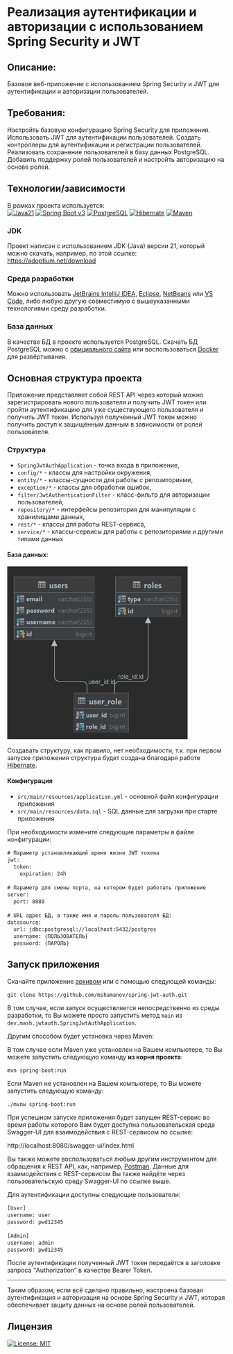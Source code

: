 # Реализация аутентификации и авторизации с использованием Spring Security и JWT

## Описание:

Базовое веб-приложение с использованием Spring Security и JWT для аутентификации
и авторизации пользователей.

## Требования:

Настройть базовую конфигурацию Spring Security для приложения.
Использовать JWT для аутентификации пользователей.
Создать контроллеры для аутентификации и регистрации пользователей.
Реализовать сохранение пользователей в базу данных PostgreSQL.
Добавить поддержку ролей пользователей и настройть авторизацию на основе ролей.

## Технологии/зависимости

В рамках проекта используется:<br>
[![Java21](https://img.shields.io/badge/JAVA-21-blue.svg?style=flat-square&logo=OpenJDK&logoColor=white)](https://adoptium.net/download/)
[![Spring Boot v3](https://img.shields.io/badge/SpringBoot-6DB33F?style=flat-square&logo=Spring&logoColor=white)](https://spring.io/projects/spring-boot)
[![PostgreSQL](https://img.shields.io/badge/PostgreSQL-316192?style=flat-square&logo=postgresql&logoColor=white)](https://www.postgresql.org)
[![Hibernate](https://img.shields.io/badge/Hibernate-59666C.svg?style=flat-square&logo=Hibernate&logoColor=white)](https://hibernate.org)
[![Maven](https://img.shields.io/badge/Apache%20Maven-C71A36.svg?style=flat-square&logo=Apache-Maven&logoColor=white)](https://maven.apache.org)

### JDK

Проект написан с использованием JDK (Java) версии 21, который можно скачать,
например, по этой ссылке: https://adoptium.net/download

### Среда разработки

Можно
использовать [JetBrains IntelliJ IDEA](https://www.jetbrains.com/idea/download/), [Eclipse](https://eclipseide.org/), [NetBeans](https://netbeans.apache.org)
или [VS Code](https://code.visualstudio.com), либо любую другую совместимую с
вышеуказанными технологиями среду разработки.

### База данных

В качестве БД в проекте используется PostgreSQL. Скачать БД PostgreSQL можно
с [официального сайта](https://www.postgresql.org)
или воспользоваться [Docker](https://www.docker.com) для развёртывания.

## Основная структура проекта

Приложение представляет собой REST API через который можно зарегистрировать
нового пользователя и получить JWT токен или пройти аутентификацию для уже
существующего пользователя и получить JWT токен.
Используя полученный JWT токен можно получить доступ к защищённым данным в
зависимости от ролей пользователя.

### Структура

* `SpringJwtAuthApplication` - точка входа в приложение,
* `config/*` - классы для настройки окружения,
* `entity/*` - классы-сущности для работы с репозиториями,
* `exception/*` - классы для обработки ошибок,
* `filter/JwtAuthenticationFilter` - класс-фильтр для авторизации пользователей,
* `repository/*` - интерфейсы репозитория для манипуляции с хранилищами данных,
* `rest/*` - классы для работы REST-сервиса,
* `service/*` - классы-сервисы для работы с репозиториями и другими типами
  данных

#### База данных:

![database-schema](assets/db_schema.png)

Создавать структуру, как правило, нет необходимости, т.к. при первом запуске
приложения структура будет создана благодаря
работе [Hibernate](https://hibernate.org).

#### Конфигурация

- `src/main/resources/application.yml` - основной файл конфигурации
  приложения
- `src/main/resources/data.sql` - SQL данные для загрузки при старте приложения

При необходимости измените следующие параметры в файле конфигурации:

```
# Параметр устанавливающий время жизни JWT токена
jwt:
  token:
    expiration: 24h
  
# Параметр для смены порта, на котором будет работать приложение 
server:
  port: 8080

# URL адрес БД, а также имя и пароль пользователя БД:
datasource:
  url: jdbc:postgresql://localhost:5432/postgres
  username: {ПОЛЬЗОВАТЕЛЬ}
  password: {ПАРОЛЬ}
```

## Запуск приложения

Скачайте
приложение [архивом](https://github.com/mshamanov/spring-jwt-auth/archive/refs/heads/master.zip)
или с помощью следующей команды:

```
git clone https://github.com/mshamanov/spring-jwt-auth.git
```

В том случае, если запуск осуществляется непосредственно из среды
разработки, то Вы можете просто запустить метод `main`
из `dev.mash.jwtauth.SpringJwtAuthApplication`.

Другим способом будет установка через Maven:

В том случае если Maven уже установлен на Вашем компьютере, то Вы можете
запустить следующую команду **из корня проекта**:

```
mvn spring-boot:run
```

Если Maven не установлен на Вашем компьютере, то Вы можете запустить следующую
команду:

```
./mvnw spring-boot:run
```

При успешном запуске приложения будет запущен REST-сервис во время работы
которого Вам будет доступна пользовательская среда Swagger-UI для взаимодействия
с REST-сервисом по ссылке:

http://localhost:8080/swagger-ui/index.html

Вы также можете воспользоваться любым другим инструментом для обращения к REST
API, как, например, [Postman](https://www.postman.com).
Данные для взаимодействия с REST-сервисом Вы также найдёте через
пользовательскую среду Swagger-UI по ссылке выше.

Для аутентификации доступны следующие пользователи:

```
[User]
username: user
password: pwd12345

[Admin]
username: admin
password: pwd12345
```

После аутентификации полученный JWT токен передаётся в заголовке запроса
“Authorization” в качестве Bearer Token.

---

Таким образом, если всё сделано правильно, настроена базовая аутентификация и
авторизация на основе Spring Security и JWT, которая обеспечивает защиту данных
на основе ролей пользователей.

## Лицензия

[![License: MIT](https://img.shields.io/badge/License-MIT-red.svg)](https://opensource.org/licenses/MIT)